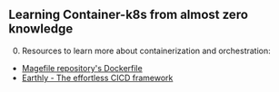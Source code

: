 ## Learning Container-k8s from almost zero knowledge

0. Resources to learn more about containerization and orchestration:

- [Magefile repository's Dockerfile][1]
- [Earthly - The effortless CICD framework][2]

 [1]: https://github.com/magefile/mage-action/blob/master/dev.Dockerfile
 [2]: https://earthly.dev/
